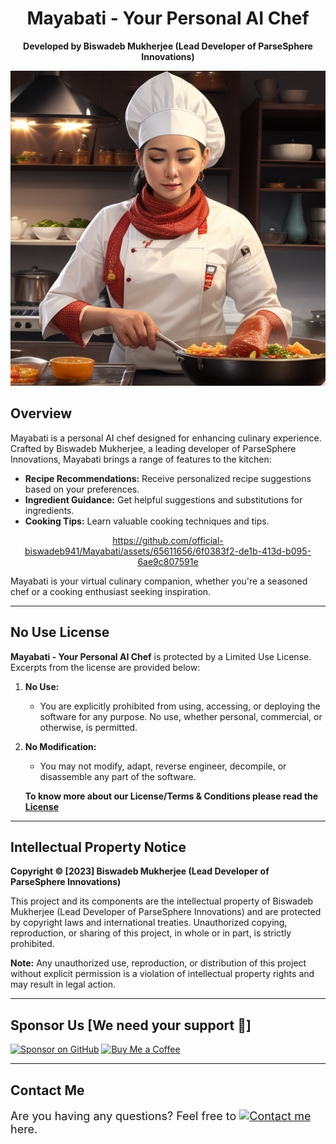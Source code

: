 <div align="center">

# Mayabati - Your Personal AI Chef
**Developed by Biswadeb Mukherjee (Lead Developer of ParseSphere Innovations)**

<img src="static/Image/Bot.jpg" alt="Mayabati Logo" >

</div>

## Overview

Mayabati is a personal AI chef designed for enhancing culinary experience. Crafted by Biswadeb Mukherjee, a leading developer of ParseSphere Innovations, Mayabati brings a range of features to the kitchen:

- **Recipe Recommendations:** Receive personalized recipe suggestions based on your preferences.
- **Ingredient Guidance:** Get helpful suggestions and substitutions for ingredients.
- **Cooking Tips:** Learn valuable cooking techniques and tips.


<div align="center">

https://github.com/official-biswadeb941/Mayabati/assets/65611656/6f0383f2-de1b-413d-b095-6ae9c807591e

</div>

Mayabati is your virtual culinary companion, whether you're a seasoned chef or a cooking enthusiast seeking inspiration.

***

## No Use License

**Mayabati - Your Personal AI Chef** is protected by a Limited Use License. Excerpts from the license are provided below:

1. **No Use:**
   - You are explicitly prohibited from using, accessing, or deploying the software for any purpose. No use, whether personal, commercial, or otherwise, is permitted.

2. **No Modification:**
   - You may not modify, adapt, reverse engineer, decompile, or disassemble any part of the software.

   **To know more about our License/Terms & Conditions please read the [License](License.md)**

  ***

## Intellectual Property Notice

**Copyright © [2023] Biswadeb Mukherjee (Lead Developer of ParseSphere Innovations)**

This project and its components are the intellectual property of Biswadeb Mukherjee (Lead Developer of ParseSphere Innovations) and are protected by copyright laws and international treaties. Unauthorized copying, reproduction, or sharing of this project, in whole or in part, is strictly prohibited.

**Note:** Any unauthorized use, reproduction, or distribution of this project without explicit permission is a violation of intellectual property rights and may result in legal action.

   *** 

## Sponsor Us [We need your support 🙏]

[![Sponsor on GitHub](https://img.shields.io/github/sponsors/official-biswadeb941?style=social)](https://github.com/sponsors/official-biswadeb941)
[![Buy Me a Coffee](https://img.shields.io/badge/Buy%20Me%20a%20Coffee-Donate-blue.svg)](https://www.buymeacoffee.com/B.M.O.941)


   ***

## Contact Me

<p style="font-size:18px;">Are you having any questions? Feel free to <a href="mailto:biswadebmukherjee941@gmail.com"><img alt="Contact me" src="https://img.shields.io/badge/Contact%20me-%23f26434.svg?&style=for-the-badge&logo=gmail&logoColor=white" /></a> here.</p>


